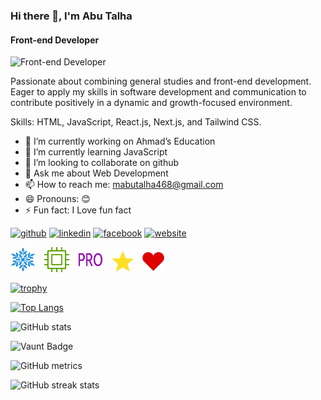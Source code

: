 ### Hi there 👋, I'm Abu Talha
#### Front-end Developer

![Front-end Developer](https://media.licdn.com/dms/image/v2/D5616AQHe4knpGNWr0A/profile-displaybackgroundimage-shrink_350_1400/profile-displaybackgroundimage-shrink_350_1400/0/1737736446843?e=1743638400&v=beta&t=9PD7N99ShPZ7swFYmHCFJMaIJkG-4Qmg_glO0yy6E1k)

Passionate about combining general studies and front-end development. Eager to apply my
skills in software development and communication to contribute positively in a dynamic and
growth-focused environment.

Skills:  HTML, JavaScript, React.js, Next.js, and Tailwind CSS.

- 🔭 I’m currently working on Ahmad’s Education 
- 🌱 I’m currently learning JavaScript 
- 👯 I’m looking to collaborate on github 
- 💬 Ask me about Web Development 
- 📫 How to reach me: mabutalha468@gmail.com 
- 😄 Pronouns: 😊 
- ⚡ Fun fact: I Love fun fact 


[<img src='https://cdn.jsdelivr.net/npm/simple-icons@3.0.1/icons/github.svg' alt='github' height='40'>](https://github.com/abu-tal-ha)  [<img src='https://cdn.jsdelivr.net/npm/simple-icons@3.0.1/icons/linkedin.svg'  style="text-white"  alt='linkedin' height='40'>](https://www.linkedin.com/in/abu-talha-210720335/)  [<img src='https://cdn.jsdelivr.net/npm/simple-icons@3.0.1/icons/facebook.svg' alt='facebook' height='40'>](https://www.facebook.com/md.abu.tal.ha.290841)  [<img src='https://cdn.jsdelivr.net/npm/simple-icons@3.0.1/icons/icloud.svg' alt='website' height='40'>](talha-web)  

<a href='https://archiveprogram.github.com/'><img src='https://raw.githubusercontent.com/acervenky/animated-github-badges/master/assets/acbadge.gif' width='40' height='40'></a> <a href='https://docs.github.com/en/developers'><img src='https://raw.githubusercontent.com/acervenky/animated-github-badges/master/assets/devbadge.gif' width='40' height='40'></a> <a href='https://github.com/pricing'><img src='https://raw.githubusercontent.com/acervenky/animated-github-badges/master/assets/pro.gif' width='40' height='40'></a> <a href='https://stars.github.com/'><img src='https://raw.githubusercontent.com/acervenky/animated-github-badges/master/assets/starbadge.gif' width='35' height='35'></a> <a href='https://docs.github.com/en/github/supporting-the-open-source-community-with-github-sponsors'><img src='https://raw.githubusercontent.com/acervenky/animated-github-badges/master/assets/sponsorbadge.gif' width='35' height='35'></a> 

[![trophy](https://github-profile-trophy.vercel.app/?username=abu-tal-ha)](https://github.com/ryo-ma/github-profile-trophy)

[![Top Langs](https://github-readme-stats.vercel.app/api/top-langs/?username=abu-tal-ha)](https://github.com/anuraghazra/github-readme-stats)

![GitHub stats](https://github-readme-stats.vercel.app/api?username=abu-tal-ha&show_icons=true&count_private=true)  

![Vaunt Badge](https://api.vaunt.dev/v1/github/entities/abu-tal-ha/contributions?format=svg&private=true)  

![GitHub metrics](https://metrics.lecoq.io/abu-tal-ha)  

![GitHub streak stats](https://streak-stats.demolab.com/?user=abu-tal-ha)  

